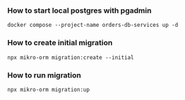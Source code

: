 ### How to start local postgres with pgadmin

```docker compose --project-name orders-db-services up -d```

### How to create initial migration

```npx mikro-orm migration:create --initial```

### How to run migration

```npx mikro-orm migration:up```
